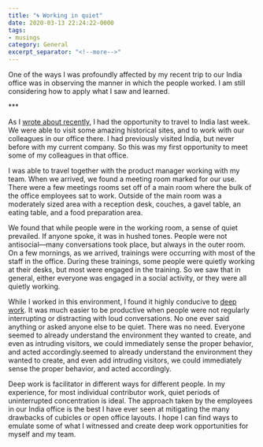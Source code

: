 ```yaml
---
title: "🌀 Working in quiet"
date: 2020-03-13 22:24:22-0000
tags:
- musings
category: General
excerpt_separator: "<!--more-->"
---
```


One of the ways I was profoundly affected by my recent trip to our India office was in observing the manner in which the people worked. I am still considering how to apply what I saw and learned.

<!--more-->***

As I [wrote about recently](https://www.bennorris.org/2020/03/06/driving-without-lights.html), I had the opportunity to travel to India last week. We were able to visit some amazing historical sites, and to work with our colleagues in our office there. I had previously visited India, but never before with my current company. So this was my first opportunity to meet some of my colleagues in that office.

I was able to travel together with the product manager working with my team. When we arrived, we found a meeting room marked for our use. There were a few meetings rooms set off of a main room where the bulk of the office employees sat to work. Outside of the main room was a moderately sized area with a reception desk, couches, a gavel table, an eating table, and a food preparation area.

We found that while people were in the working room, a sense of quiet prevailed. If anyone spoke, it was in hushed tones. People were not antisocial—many conversations took place, but always in the outer room. On a few mornings, as we arrived, trainings were occurring with most of the staff in the office. During these trainings, some people were quietly working at their desks, but most were engaged in the training. So we saw that in general, either everyone was engaged in a social activity, or they were all quietly working.

While I worked in this environment, I found it highly conducive to [deep work](https://www.calnewport.com/books/deep-work/). It was much easier to be productive when people were not regularly interrupting or distracting with loud conversations. No one ever said anything or asked anyone else to be quiet. There was no need. Everyone seemed to already understand the environment they wanted to create, and even as intruding visitors, we could immediately sense the proper behavior, and acted accordingly.seemed to already understand the environment they wanted to create, and even add intruding visitors, we could immediately sense the proper behavior, and acted accordingly.

Deep work is facilitator in different ways for different people. In my experience, for most individual contributor work, quiet periods of uninterrupted concentration is ideal. The approach taken by the employees in our India office is the best I have ever seen at mitigating the many drawbacks of cubicles or open office layouts. I hope I can find ways to emulate some of what I witnessed and create deep work opportunities for myself and my team.